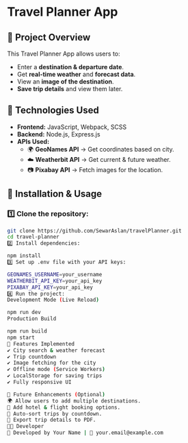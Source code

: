 # Travel Planner App

## 📌 Project Overview
This Travel Planner App allows users to:
- Enter a **destination & departure date**.
- Get **real-time weather** and **forecast data**.
- View an **image of the destination**.
- **Save trip details** and view them later.

## 🚀 Technologies Used
- **Frontend:** JavaScript, Webpack, SCSS
- **Backend:** Node.js, Express.js
- **APIs Used:** 
  - 🌍 **GeoNames API** → Get coordinates based on city.
  - ☁️ **Weatherbit API** → Get current & future weather.
  - 📷 **Pixabay API** → Fetch images for the location.

## 📜 Installation & Usage
### 1️⃣ Clone the repository:
```bash
git clone https://github.com/SewarAslan/travelPlanner.git
cd travel-planner
2️⃣ Install dependencies:

npm install
3️⃣ Set up .env file with your API keys:

GEONAMES_USERNAME=your_username
WEATHERBIT_API_KEY=your_api_key
PIXABAY_API_KEY=your_api_key
4️⃣ Run the project:
Development Mode (Live Reload)

npm run dev
Production Build

npm run build
npm start
🎯 Features Implemented
✔️ City search & weather forecast
✔️ Trip countdown
✔️ Image fetching for the city
✔️ Offline mode (Service Workers)
✔️ LocalStorage for saving trips
✔️ Fully responsive UI

📌 Future Enhancements (Optional)
🌍 Allow users to add multiple destinations.
🏨 Add hotel & flight booking options.
📅 Auto-sort trips by countdown.
📜 Export trip details to PDF.
👨‍💻 Developer
👋 Developed by Your Name | 📧 your.email@example.com